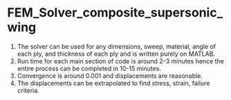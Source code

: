 # FEM_Solver_composite_supersonic_wing
1. The solver can be used for any dimensions, sweep, material, angle of each ply, and thickness of each ply and is written purely on MATLAB.
2. Run time for each main section of code is around 2-3 minutes hence the entire process can be completed in 10-15 minutes.
3. Convergence is around 0.001 and displacements are reasonable.
4. The displacements can be extrapolated to find stress, strain, failure criteria.
